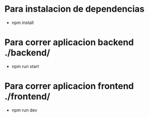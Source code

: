 # Para instalacion de dependencias 
 * npm install
# Para correr aplicacion backend ./backend/
 * npm run start
# Para correr aplicacion frontend ./frontend/
 * npm run dev

